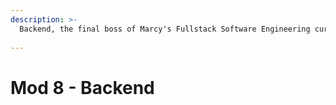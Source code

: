 ```yaml
---
description: >-
  Backend, the final boss of Marcy's Fullstack Software Engineering curriculum. Backend encompasses quite a lot and requires you to shift your thinking to a higher level. Instead of worrying about every tiny detail, you must expand your view to learn entire systems of functions that interact with each other to create an entire application. There will be many things that you don't fully understand and you will learn to be alright with that. To succeed in this module, you must hone your skill of **Pattern Recognition**.   
  
---
```


# Mod 8 - Backend

